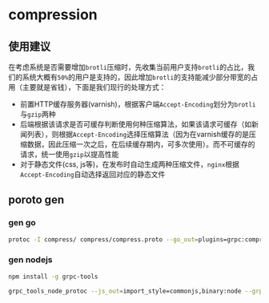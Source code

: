# compression

## 使用建议

在考虑系统是否需要增加`brotli`压缩时，先收集当前用户支持`brotli`的占比，我们的系统大概有`50%`的用户是支持的，因此增加`brotli`的支持能减少部分带宽的占用（主要就是省钱），下面是我们现行的处理方式：

- 前置HTTP缓存服务器(varnish)，根据客户端`Accept-Encoding`划分为`brotli`与`gzip`两种
- 后端根据该请求是否可缓存判断使用何种压缩算法，如果该请求可缓存（如新闻列表），则根据`Accept-Encoding`选择压缩算法（因为在varnish缓存的是压缩数据，因此压缩一次之后，在后续缓存期内，可多次使用）。而不可缓存的请求，统一使用`gzip`以提高性能
- 对于静态文件(css, js等)，在发布时自动生成两种压缩文件，`nginx`根据`Accept-Encoding`自动选择返回对应的静态文件

## poroto gen

### gen go 

```bash
protoc -I compress/ compress/compress.proto --go_out=plugins=grpc:compress
```

### gen nodejs

```bash
npm install -g grpc-tools

grpc_tools_node_protoc --js_out=import_style=commonjs,binary:node --grpc_out=node --plugin=protoc-gen-grpc=`which grpc_tools_node_protoc_plugin` compress/compress.proto
```